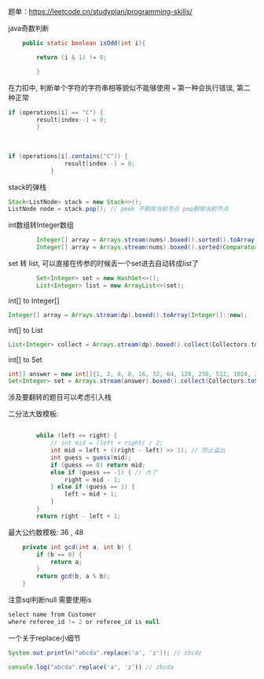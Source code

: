 
题单：https://leetcode.cn/studyplan/programming-skills/

java奇数判断
```java
    public static boolean isOdd(int i){

        return (i & 1) != 0;

        }
```

在力扣中, 判断单个字符的字符串相等貌似不能够使用 `=`
第一种会执行错误, 第二种正常
```java
if (operations[i] == "C") {
        result[index--] = 0;
        }
        
        
        
if (operations[i].contains("C")) {
                result[index--] = 0;
            }
```

stack的弹栈
```java
Stack<ListNode> stack = new Stack<>();
ListNode node = stack.pop(); // peek 不删除当前节点 pop删除当前节点
```


int数组转Integer数组
```java
        Integer[] array = Arrays.stream(nums).boxed().sorted().toArray(Integer[]::new);
        Integer[] array = Arrays.stream(nums).boxed().sorted(Comparator.reverseOrder()).toArray(Integer[]::new);
```

set 转 list, 可以直接在传参的时候丢一个set进去自动转成list了
```java
        Set<Integer> set = new HashSet<>();
        List<Integer> list = new ArrayList<>(set);
```


int[] to Integer[]
```java
Integer[] array = Arrays.stream(dp).boxed().toArray(Integer[]::new);
```

int[] to List<Integer>
```java
List<Integer> collect = Arrays.stream(dp).boxed().collect(Collectors.toList());
```

int[] to Set<Integer>
```java
int[] answer = new int[]{1, 2, 4, 8, 16, 32, 64, 128, 256, 512, 1024, 2048, 4096, 8192, 16384, 32768, 65536, 131072, 262144, 524288, 1048576, 2097152, 4194304, 8388608, 16777216, 33554432, 67108864, 134217728, 268435456, 536870912, 1073741824};
Set<Integer> set = Arrays.stream(answer).boxed().collect(Collectors.toSet());
```

涉及要翻转的题目可以考虑引入栈

二分法大致模板: 
```java

        while (left <= right) {
            // int mid = (left + right) / 2;
            int mid = left + ((right - left) >> 1); // 防止溢出
            int guess = guess(mid);
            if (guess == 0) return mid;
            else if (guess == -1) { // 大了
                right = mid - 1;
            } else if (guess == 1) {
                left = mid + 1;
            }
        }
        return right - left + 1;
```

最大公约数模板: 36 , 48
```java
    private int gcd(int a, int b) {
        if (b == 0) {
            return a;
        }
        return gcd(b, a % b);
    }
```


注意sql判断null 需要使用is
```java
select name from Customer
where referee_id != 2 or referee_id is null
```

一个关于replace小细节
```java
System.out.println("abcda".replace('a', 'z')); // zbcdz
```

```javascript
console.log("abcda".replace('a', 'z')) // zbcda
```